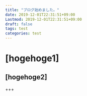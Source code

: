 ```yaml
---
title: "ブログ始めました。"
date: 2019-12-01T22:31:51+09:00
Lastmod: 2019-12-01T22:31:51+09:00
draft: false
tags: test
categories: test
---
```


# [hogehoge1]

## [hogehoge2]

+++